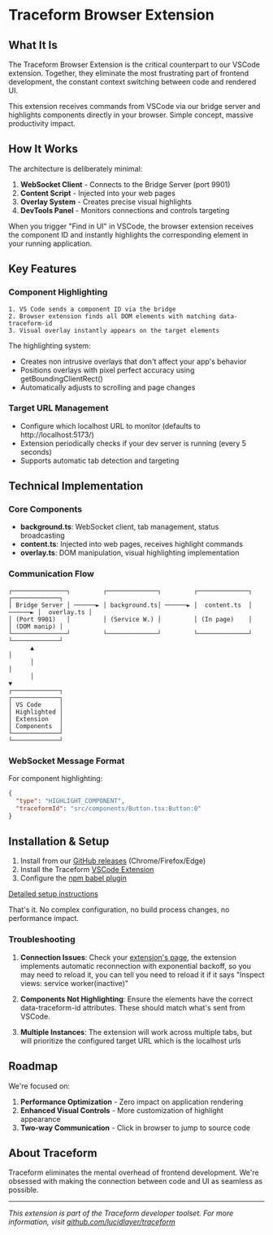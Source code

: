 # Traceform Browser Extension

## What It Is

The Traceform Browser Extension is the critical counterpart to our VSCode extension. Together, they eliminate the most frustrating part of frontend development, the constant context switching between code and rendered UI.

This extension receives commands from VSCode via our bridge server and highlights components directly in your browser. Simple concept, massive productivity impact.

## How It Works

The architecture is deliberately minimal:

1. **WebSocket Client** - Connects to the Bridge Server (port 9901)
2. **Content Script** - Injected into your web pages
3. **Overlay System** - Creates precise visual highlights
4. **DevTools Panel** - Monitors connections and controls targeting

When you trigger "Find in UI" in VSCode, the browser extension receives the component ID and instantly highlights the corresponding element in your running application.

## Key Features

### Component Highlighting

```
1. VS Code sends a component ID via the bridge
2. Browser extension finds all DOM elements with matching data-traceform-id
3. Visual overlay instantly appears on the target elements
```

The highlighting system:
- Creates non intrusive overlays that don't affect your app's behavior
- Positions overlays with pixel perfect accuracy using getBoundingClientRect()
- Automatically adjusts to scrolling and page changes

### Target URL Management

- Configure which localhost URL to monitor (defaults to http://localhost:5173/)
- Extension periodically checks if your dev server is running (every 5 seconds)
- Supports automatic tab detection and targeting

## Technical Implementation

### Core Components

- **background.ts**: WebSocket client, tab management, status broadcasting
- **content.ts**: Injected into web pages, receives highlight commands
- **overlay.ts**: DOM manipulation, visual highlighting implementation

### Communication Flow

```
┌───────────────┐         ┌──────────────┐         ┌──────────────┐         ┌─────────────┐
│ Bridge Server │ ──────► │ background.ts│ ──────► │  content.ts  │ ──────► │  overlay.ts │
│ (Port 9901)   │         │ (Service W.) │         │ (In page)    │         │ (DOM manip) │
└───────────────┘         └──────────────┘         └──────────────┘         └─────────────┘
      ▲                                                                             │
      │                                                                             │
      │                                                                             ▼
┌─────────────┐                                                             ┌─────────────┐
│ VS Code     │                                                             │ Highlighted │
│ Extension   │                                                             │ Components  │
└─────────────┘                                                             └─────────────┘
```

### WebSocket Message Format

For component highlighting:
```json
{
  "type": "HIGHLIGHT_COMPONENT",
  "traceformId": "src/components/Button.tsx:Button:0"
}
```

## Installation & Setup

1. Install from our [GitHub releases](https://github.com/lucidlayer/traceform/releases) (Chrome/Firefox/Edge)
2. Install the Traceform [VSCode Extension](https://marketplace.visualstudio.com/items?itemName=LucidLayer.traceform-vscode)
3. Configure the [npm babel plugin](https://www.npmjs.com/package/@lucidlayer/babel-plugin-traceform)

[Detailed setup instructions](https://github.com/lucidlayer/traceform/blob/main/traceform/README.md)

That's it. No complex configuration, no build process changes, no performance impact.


### Troubleshooting

1. **Connection Issues**: Check your [extension's page](chrome://extensions/), the extension implements automatic reconnection with exponential backoff, so you may need to reload it, you can tell you need to reload it if it says "Inspect views: service worker(inactive)" 

2. **Components Not Highlighting**: Ensure the elements have the correct data-traceform-id attributes. These should match what's sent from VSCode.

3. **Multiple Instances**: The extension will work across multiple tabs, but will prioritize the configured target URL which is the localhost urls

## Roadmap

We're focused on:

1. **Performance Optimization** - Zero impact on application rendering
2. **Enhanced Visual Controls** - More customization of highlight appearance
3. **Two-way Communication** - Click in browser to jump to source code

## About Traceform

Traceform eliminates the mental overhead of frontend development. We're obsessed with making the connection between code and UI as seamless as possible.

---

*This extension is part of the Traceform developer toolset. For more information, visit [github.com/lucidlayer/traceform](https://github.com/lucidlayer/traceform)*
